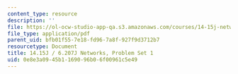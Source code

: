 ```yaml
---
content_type: resource
description: ''
file: https://ol-ocw-studio-app-qa.s3.amazonaws.com/courses/14-15j-networks-spring-2018/0e8e3a0945b1169096b06f00961c5e49_MIT14_15JS18_ps1.pdf
file_type: application/pdf
parent_uid: bfb01f55-7e18-fd96-7a8f-927f9d3712b7
resourcetype: Document
title: 14.15J / 6.207J Networks, Problem Set 1
uid: 0e8e3a09-45b1-1690-96b0-6f00961c5e49
---
```

